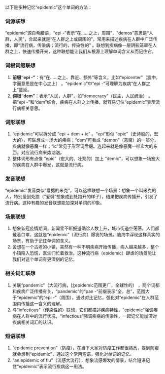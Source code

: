 以下是多种记忆“epidemic”这个单词的方法：

### 词源联想
“epidemic”源自希腊语，“epi -”表示“在……之上，周围”，“demos”意思是“人群，人民”，合起来就是“在人群之上或周围的”，常用来描述疾病在人群中广泛传播，即“流行病，传染病；流行的，传染性的” 。联想到疾病像一层阴影笼罩在人群之上，快速传播开来，这种联想能让我们从根源上理解单词含义从而记住它。

### 词根词缀联想
1. **前缀“epi -”**：有“在……之上、靠近、额外”等含义，比如“epicenter”（震中，字面意思是在中心之上） 。“epidemic”中“epi -”可理解为疾病“在人群之上”蔓延。
2. **词根“dem”**：表示“人民，人群”，如“democracy”（民主，人民统治） 。把“epi -”和“dem”结合，疾病在人群之上传播，就容易记住“epidemic”表示流行病相关意思。

### 词形联想
1. “epidemic”可以拆分成 “epi + dem + ic” 。“epi”形似 “epic”（史诗般的，宏大的），可联想成一场大的疾病；“dem”可看成 “demon”（恶魔）的一部分，疾病就像恶魔一样；“ic”常见于形容词后缀。连起来就是像恶魔一样宏大的东西，对应流行病来势汹汹。
2. 整体词形有点像 “epic”（宏大的、壮观的）加上 “demic”，可以想象一场宏大的疾病在人群中爆发，这就是流行病。

### 发音联想
“epidemic”发音类似“爱劈的米克”，可以这样联想一个场景：想象一个叫米克的人，特别爱到处跑（“爱劈”想象成到处跑开的样子），结果把疾病传播开，引发了流行病。这种有趣的发音联想能加深对单词的印象。

### 场景联想
1. 想象新冠疫情期间，新闻里不断报道确诊人数上升，城市街道空荡荡，人们都戴着口罩，这就是“epidemic”（流行病）爆发的场景。脑海中浮现这样真实的场景，有助于记住单词的含义。
2. 设想在一个古老的小镇，突然有一种不明疾病开始传播，病人越来越多，整个小镇陷入恐慌，医生们忙着救治。这种流行病（epidemic）肆虐的场景能让我们对这个单词有更深刻的记忆。

### 相关词汇联想
1. 关联“pandemic”（大流行病，比epidemic范围更广，全球性的） ，两个词都和疾病广泛传播有关，“pandemic”的“pan -”前缀表示“全，总”，范围大于“epidemic”的“epi -”（周围），通过对比记忆，强化对“epidemic”在人群范围内传播这一含义的理解。
2. 与“infectious”（传染性的）联想，它们都描述疾病特性，“epidemic”强调疾病在人群中的流行状况，“infectious”强调疾病的传染性，一起记忆能加深对疾病相关词汇的认识。

### 短语联想
1. “epidemic prevention”（防疫），在当下大家对防疫工作都很熟悉，提到防疫就会想到“epidemic”，通过这个常用短语，强化对单词的记忆。
2. “an epidemic of flu”（流感大流行），想象流感爆发的情景，结合短语记住“epidemic”表示流行疾病这一用法。 